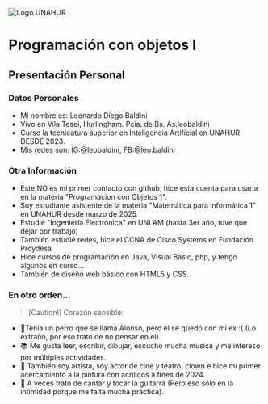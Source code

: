 ![Logo UNAHUR](./UNAHUR.png)

# Programación con objetos I
## Presentación Personal

### Datos Personales
- Mi nombre es: Leonardo Diego Baldini
- Vivo en Vila Tesei, Hurlingham. Pcia. de Bs. As.leobaldini
- Curso la tecnicatura superior en Inteligencia Artificial en UNAHUR DESDE 2023.
- Mis redes son: IG:@leobaldini, FB:@leo.baldini


### Otra Información
- Este NO es mi primer contacto con github, hice esta cuenta para usarla
  en la materia "Programacion con Objetos 1".
- Soy estudiante asistente de la materia "Matemática para informática 1" en UNAHUR desde marzo de 2025.
- Estudié "Ingeniería Electrónica" en UNLAM (hasta 3er año, tuve que dejar por trabajo)
- También estudié redes, hice el CCNA de Cisco Systems en Fundación Proydesa
- Hice cursos de programación en Java, Visual Basic, php, y tengo algunos en curso...
- También de diseño web básico con HTML5 y CSS.
  
### En otro orden...

>[Caution!]
>Corazón sensible:
  - 🐶Tenía un perro que se llama Alonso, pero el se quedó con mi ex :( (Lo extraño, por eso
    trato de no pensar en él)
  - 📚 Me gusta leer, escribir, dibujar, escucho mucha musica y me intereso por múltiples actividades.
  - 🎨 También soy artista, soy actor de cine y teatro, clown e hice mi primer acercamiento a la pintura con acrílicos
    a fines de 2024.
  - 🎵 A veces trato de cantar y tocar la guitarra (Pero eso sólo en la intimidad porque me falta mucha práctica).
